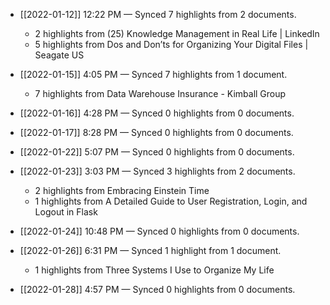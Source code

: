 - [[2022-01-12]] 12:22 PM — Synced 7 highlights from 2 documents.
    - 2 highlights from (25) Knowledge Management in Real Life | LinkedIn
    - 5 highlights from Dos and Don’ts for Organizing Your Digital Files | Seagate US

- [[2022-01-15]] 4:05 PM — Synced 7 highlights from 1 document.
    - 7 highlights from Data Warehouse Insurance - Kimball Group

- [[2022-01-16]] 4:28 PM — Synced 0 highlights from 0 documents.

- [[2022-01-17]] 8:28 PM — Synced 0 highlights from 0 documents.

- [[2022-01-22]] 5:07 PM — Synced 0 highlights from 0 documents.

- [[2022-01-23]] 3:03 PM — Synced 3 highlights from 2 documents.
    - 2 highlights from Embracing Einstein Time
    - 1 highlights from A Detailed Guide to User Registration, Login, and Logout in Flask

- [[2022-01-24]] 10:48 PM — Synced 0 highlights from 0 documents.

- [[2022-01-26]] 6:31 PM — Synced 1 highlight from 1 document.
    - 1 highlights from Three Systems I Use to Organize My Life

- [[2022-01-28]] 4:57 PM — Synced 0 highlights from 0 documents.

